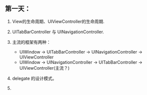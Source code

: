 
## 第一天：
1. View的生命周期、UIViewController的生命周期.
2. UITabBarController 与 UINavigationController.
3. 主流的框架有两种： 
    - UIWindow -> UITabBarController -> UINavigationController -> UIViewController
    - UIWindow -> UINavigationController -> UITabBarController -> UIViewController(主流？)

4. delegate 的设计模式。
5.